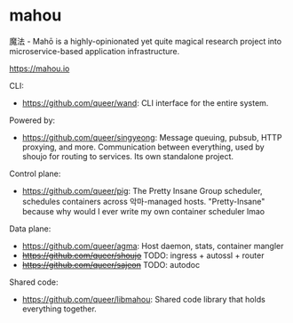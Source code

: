 # mahou

魔法 - Mahō is a highly-opinionated yet quite magical research project into microservice-based application infrastructure.

https://mahou.io

CLI:
- https://github.com/queer/wand: CLI interface for the entire system.

Powered by:
- https://github.com/queer/singyeong: Message queuing, pubsub, HTTP proxying, and more. Communication between everything, used by shoujo for routing to services. Its own standalone project.

Control plane:
- https://github.com/queer/pig: The Pretty Insane Group scheduler, schedules containers across 악마-managed hosts. "Pretty-Insane" because why would I ever write my own container scheduler lmao

Data plane:
- https://github.com/queer/agma: Host daemon, stats, container mangler
- ~~https://github.com/queer/shoujo~~ TODO: ingress + autossl + router
- ~~https://github.com/queer/sajeon~~ TODO: autodoc

Shared code:
- https://github.com/queer/libmahou: Shared code library that holds everything together.
